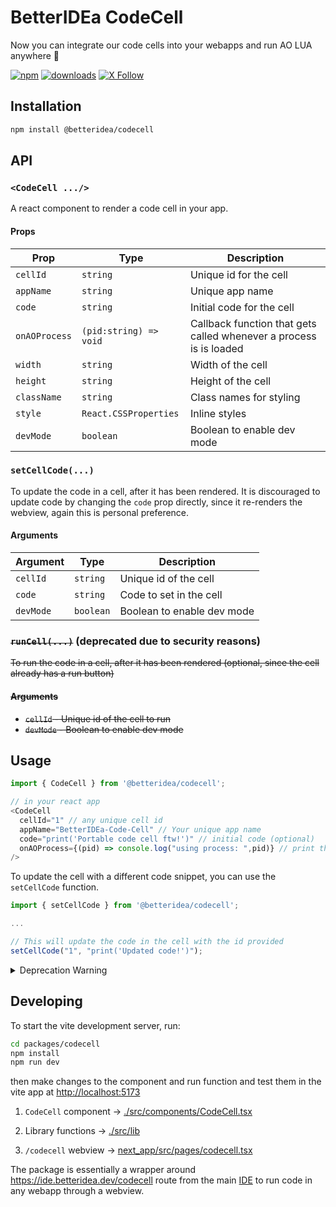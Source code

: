 # BetterIDEa CodeCell

Now you can integrate our code cells into your webapps and run AO LUA anywhere 🎉

[![npm](https://img.shields.io/badge/@betteridea/codecell-npm-red)](https://www.npmjs.com/package/@betteridea/codecell)
[![downloads](https://img.shields.io/npm/dt/@betteridea/codecell?color=red)](https://www.npmjs.com/package/@betteridea/codecell)
[![X Follow](https://img.shields.io/twitter/follow/betteridea_dev)](https://twitter.com/betteridea_dev)


## Installation

```bash
npm install @betteridea/codecell
```

## API

### `<CodeCell .../>`

A react component to render a code cell in your app.

#### Props

| Prop          | Type                   | Description                                                        |
| ------------- | ---------------------- | ------------------------------------------------------------------ |
| `cellId`      | `string`               | Unique id for the cell                                             |
| `appName`     | `string`               | Unique app name                                                    |
| `code`        | `string`               | Initial code for the cell                                          |
| `onAOProcess` | `(pid:string) => void` | Callback function that gets called whenever a process is is loaded |
| `width`       | `string`               | Width of the cell                                                  |
| `height`      | `string`               | Height of the cell                                                 |
| `className`   | `string`               | Class names for styling                                            |
| `style`       | `React.CSSProperties`  | Inline styles                                                      |
| `devMode`     | `boolean`              | Boolean to enable dev mode                                         |

### `setCellCode(...)`

To update the code in a cell, after it has been rendered.
It is discouraged to update code by changing the `code` prop directly, since it re-renders the webview, again this is personal preference.

#### Arguments

| Argument  | Type      | Description                |
| --------- | --------- | -------------------------- |
| `cellId`  | `string`  | Unique id of the cell      |
| `code`    | `string`  | Code to set in the cell    |
| `devMode` | `boolean` | Boolean to enable dev mode |


### ~~`runCell(...)`~~ (deprecated due to security reasons)

~~To run the code in a cell, after it has been rendered (optional, since the cell already has a run button)~~

#### ~~Arguments~~

- ~~`cellId` - Unique id of the cell to run~~
- ~~`devMode` - Boolean to enable dev mode~~

## Usage

```javascript
import { CodeCell } from '@betteridea/codecell';

// in your react app
<CodeCell
  cellId="1" // any unique cell id
  appName="BetterIDEa-Code-Cell" // Your unique app name
  code="print('Portable code cell ftw!')" // initial code (optional)
  onAOProcess={(pid) => console.log("using process: ",pid)} // print the process id whenever it loads
/>
```

To update the cell with a different code snippet, you can use the `setCellCode` function.

```javascript
import { setCellCode } from '@betteridea/codecell';

...

// This will update the code in the cell with the id provided
setCellCode("1", "print('Updated code!')");
```

<details>
<summary>Deprecation Warning</summary>

**runCell() function has been deprecated due to security reasons, since it might be possible anyone can run some mischevious code in your process without you knowing.**

To run code from external sources, you can use the `runCell` function.

```javascript
import { runCell } from '@betteridea/codecell';

...

// This will run whatever code is typed in the cell with the id provided
runCell("1");
```

</details>


## Developing

To start the vite development server, run:

```bash
cd packages/codecell
npm install
npm run dev
```

then make changes to the component and run function and test them in the vite app at [http://localhost:5173](http://localhost:5173)

1. `CodeCell` component -> [./src/components/CodeCell.tsx](https://github.com/betteridea-dev/codecell/blob/main/src/components/codecell.tsx)

2. Library functions -> [./src/lib](https://github.com/betteridea-dev/codecell/tree/main/src/lib)

3. `/codecell` webview -> [next_app/src/pages/codecell.tsx](https://github.com/betteridea-dev/ide/blob/main/next_app/src/pages/codecell.tsx)

The package is essentially a wrapper around https://ide.betteridea.dev/codecell route from the main [IDE](https://ide.betteridea.dev) to run code in any webapp through a webview.